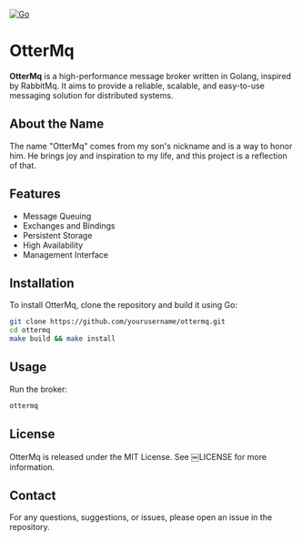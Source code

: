 [![Go](https://github.com/andrelcunha/OtterMq/actions/workflows/go.yml/badge.svg)](https://github.com/andrelcunha/OtterMq/actions/workflows/go.yml)

# OtterMq

**OtterMq** is a high-performance message broker written in Golang, inspired by RabbitMq. It aims to provide a reliable, scalable, and easy-to-use messaging solution for distributed systems.

## About the Name
The name "OtterMq" comes from my son's nickname and is a way to honor him. He brings joy and inspiration to my life, and this project is a reflection of that.

## Features
- Message Queuing
- Exchanges and Bindings
- Persistent Storage
- High Availability
- Management Interface

## Installation
To install OtterMq, clone the repository and build it using Go:

```bash
git clone https://github.com/yourusername/ottermq.git
cd ottermq
make build && make install
```

## Usage
Run the broker:
```sh
ottermq
```

## License
OtterMq is released under the MIT License. See ￼LICENSE for more information.

## Contact
For any questions, suggestions, or issues, please open an issue in the repository.

